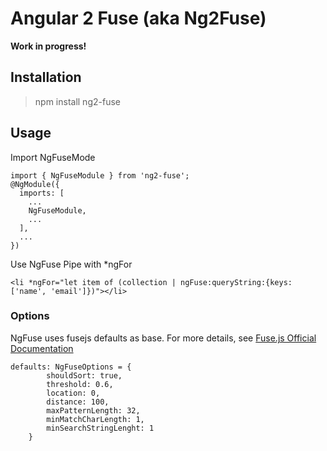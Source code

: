 # Angular 2 Fuse (aka Ng2Fuse)
**Work in progress!**

## Installation
> npm install ng2-fuse

## Usage
 Import NgFuseMode
```
import { NgFuseModule } from 'ng2-fuse';
@NgModule({
  imports: [
    ...
    NgFuseModule,
    ...
  ],
  ...
})
```

Use NgFuse Pipe with *ngFor
```
<li *ngFor="let item of (collection | ngFuse:queryString:{keys: ['name', 'email']})"></li>
```

### Options
NgFuse uses fusejs defaults as base. For more details, see [Fuse.js Official Documentation](http://fusejs.io/)

```
defaults: NgFuseOptions = {
        shouldSort: true,
        threshold: 0.6,
        location: 0,
        distance: 100,
        maxPatternLength: 32,
        minMatchCharLength: 1,
        minSearchStringLenght: 1
    }
```
